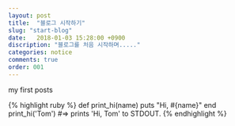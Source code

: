 ```yaml
---
layout: post
title:  "블로그 시작하기"
slug: "start-blog"
date:   2018-01-03 15:28:00 +0900
discription: "블로그를 처음 시작하며....."
categories: notice
comments: true
order: 001
---
```

my first posts 

{% highlight ruby %}
def print_hi(name)
puts "Hi, #{name}"
end
print_hi('Tom')
#=> prints 'Hi, Tom' to STDOUT.
{% endhighlight %}
